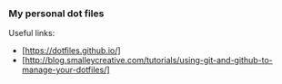 ### My personal dot files

Useful links:
+ [https://dotfiles.github.io/]
+ [http://blog.smalleycreative.com/tutorials/using-git-and-github-to-manage-your-dotfiles/]
